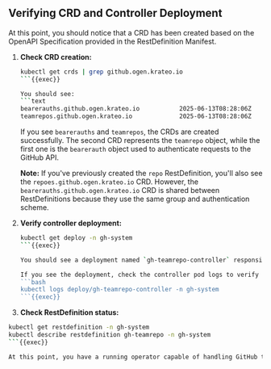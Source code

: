 ## Verifying CRD and Controller Deployment
At this point, you should notice that a CRD has been created based on the OpenAPI Specification provided in the RestDefinition Manifest.

1. **Check CRD creation:**
   ```bash
   kubectl get crds | grep github.ogen.krateo.io 
   ```{{exec}}

   You should see:
   ```text
   bearerauths.github.ogen.krateo.io           2025-06-13T08:28:06Z
   teamrepos.github.ogen.krateo.io             2025-06-13T08:28:06Z
   ```

   If you see `bearerauths` and `teamrepos`, the CRDs are created successfully. The second CRD represents the `teamrepo` object, while the first one is the `bearerauth` object used to authenticate requests to the GitHub API.

   **Note:** If you've previously created the `repo` RestDefinition, you'll also see the `repoes.github.ogen.krateo.io` CRD. However, the `bearerauths.github.ogen.krateo.io` CRD is shared between RestDefinitions because they use the same group and authentication scheme.

2. **Verify controller deployment:**
   ```bash
   kubectl get deploy -n gh-system
   ```{{exec}}
   
   You should see a deployment named `gh-teamrepo-controller` responsible for managing the `teamrepo` resources.
   
   If you see the deployment, check the controller pod logs to verify it's running correctly:
   ```bash
   kubectl logs deploy/gh-teamrepo-controller -n gh-system
   ```{{exec}}

3. **Check RestDefinition status:**
```bash
kubectl get restdefinition -n gh-system
kubectl describe restdefinition gh-teamrepo -n gh-system
```{{exec}}

At this point, you have a running operator capable of handling GitHub teamrepos. You can create, update, and delete teamrepos using the custom resource.